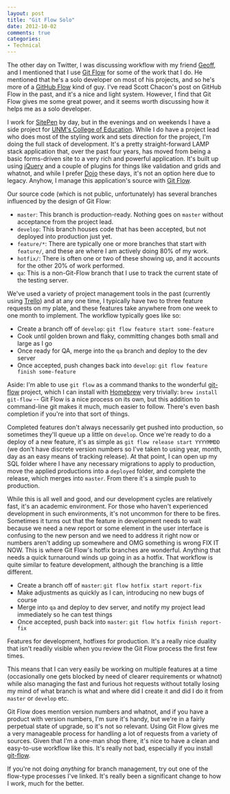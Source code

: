 ```yaml
---
layout: post
title: "Git Flow Solo"
date: 2012-10-02
comments: true
categories: 
- Technical
---
```

The other day on Twitter, I was discussing workflow with my friend [Geoff][],
and I mentioned that I use [Git Flow][] for some of the work that I do. He
mentioned that he's a solo developer on most of his projects, and so he's more
of a [GitHub Flow][] kind of guy. I've read Scott Chacon's post on GitHub Flow
in the past, and it's a nice and light system. However, I find that Git Flow
gives me some great power, and it seems worth discussing how it helps me as a
solo developer.

<!-- more -->

I work for [SitePen][] by day, but in the evenings and on weekends I have a
side project for [UNM's College of Education][COE]. While I do have a project
lead who does most of the styling work and sets direction for the project, I'm
doing the full stack of development. It's a pretty straight-forward LAMP stack
application that, over the past four years, has moved from being a basic
forms-driven site to a very rich and powerful application. It's built up using
[jQuery][] and a couple of plugins for things like validation and grids and
whatnot, and while I prefer [Dojo][] these days, it's not an option here due
to legacy. Anyhow, I manage this application's source with [Git Flow][].

Our source code (which is not public, unfortunately) has several branches
influenced by the design of Git Flow:

* `master`: This branch is production-ready. Nothing goes on `master` without
acceptance from the project lead.
* `develop`: This branch houses code that has been accepted, but not deployed
into production just yet.
* `feature/*`: There are typically one or more branches that start with
`feature/`, and these are where I am actively doing 80% of my work.
* `hotfix/`: There is often one or two of these showing up, and it accounts
for the other 20% of work performed.
* `qa`: This is a non-Git-Flow branch that I use to track the current state of
the testing server.

We've used a variety of project management tools in the past (currently using
[Trello][]) and at any one time, I typically have two to three feature
requests on my plate, and these features take anywhere from one week to one
month to implement. The workflow typically goes like so:

* Create a branch off of `develop`: `git flow feature start some-feature`
* Cook until golden brown and flaky, committing changes both small and large
as I go
* Once ready for QA, merge into the `qa` branch and deploy to the dev server
* Once accepted, push changes back into `develop`: `git flow feature finish
some-feature`

Aside: I'm able to use `git flow` as a command thanks to the wonderful
[git-flow][] project, which I can install with [Homebrew][] very trivially:
`brew install git-flow` -- Git Flow is a nice process on its own, but this
addition to command-line git makes it much, much easier to follow. There's
even bash completion if you're into that sort of things.

Completed features don't always necessarily get pushed into production, so
sometimes they'll queue up a little on `develop`. Once we're ready to do a
deploy of a new feature, it's as simple as `git flow release start YYYYMMDD`
(we don't have discrete version numbers so I've taken to using year, month,
day as an easy means of tracking release). At that point, I can open up my SQL
folder where I have any necessary migrations to apply to production, move the
applied productions into a `deployed` folder, and complete the release, which
merges into `master`. From there it's a simple push to production.

While this is all well and good, and our development cycles are relatively
fast, it's an academic environment. For those who haven't experienced
development in such environments, it's not uncommon for there to be fires.
Sometimes it turns out that the feature in development needs to wait because
we need a new report or some element in the user interface is confusing to the
new person and we need to address it right now or numbers aren't adding up
somewhere and OMG something is wrong FIX IT NOW. This is where Git Flow's
hotfix branches are wonderful. Anything that needs a quick turnaround winds up
going in as a hotfix. That workflow is quite similar to feature development,
although the branching is a little different.

* Create a branch off of `master`: `git flow hotfix start report-fix`
* Make adjustments as quickly as I can, introducing no new bugs of course
* Merge into `qa` and deploy to dev server, and notify my project lead
immediately so he can test things
* Once accepted, push back into `master`: `git flow hotfix finish report-fix`

Features for development, hotfixes for production. It's a really nice duality
that isn't readily visible when you review the Git Flow process the first few
times.

This means that I can very easily be working on multiple features at a time
(occasionally one gets blocked by need of clearer requirements or whatnot)
while also managing the fast and furious hot requests without totally losing
my mind of what branch is what and where did I create it and did I do it from
`master` or `develop` etc.

Git Flow does mention version numbers and whatnot, and if you have a product
with version numbers, I'm sure it's handy, but we're in a fairly perpetual
state of upgrade, so it's not so relevant. Using Git Flow gives me a very
manageable process for handling a lot of requests from a variety of sources.
Given that I'm a one-man shop there, it's nice to have a clean and easy-to-use
workflow like this. It's really not bad, especially if you install
[git-flow][].

If you're not doing _anything_ for branch management, try out one of the
flow-type processes I've linked. It's really been a significant change to how
I work, much for the better.

[Geoff]: http://geoffpetrie.com/
[Git Flow]: http://nvie.com/posts/a-successful-git-branching-model/
[GitHub Flow]: http://scottchacon.com/2011/08/31/github-flow.html
[SitePen]: http://www.sitepen.com/
[COE]: http://coe.unm.edu/
[jQuery]: http://jquery.com/
[Dojo]: http://www.dojotoolkit.org/
[Trello]: https://trello.com/
[git-flow]: https://github.com/nvie/gitflow
[Homebrew]: http://mxcl.github.com/homebrew/
